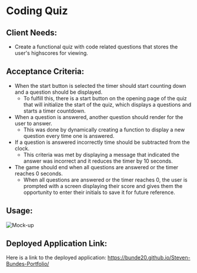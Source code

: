 # Coding Quiz

## Client Needs:
- Create a functional quiz with code related questions that stores the user's highscores for viewing.

## Acceptance Criteria:
- When the start button is selected the timer should start counting down and a question should be displayed.
    - To fulfill this, there is a start button on the opening page of the quiz that will initialize the start of the quiz, which displays a questions and starts a timer countdown.
- When a question is answered, another question should render for the user to answer.
    - This was done by dynamically creating a function to display a new question every time one is answered.
- If a question is answered incorrectly time should be subtracted from the clock.
    - This criteria was met by displaying a message that indicated the answer was incorrect and it reduces the timer by 10 seconds.
- The game should end when all questions are answered or the timer reaches 0 seconds.
    - When all questions are answered or the timer reaches 0, the user is prompted with a screen displaying their score and gives them the opportunity to enter their initials to save it for future reference. 

## Usage:
![Mock-up](https://github.com/Bunde20/Coding-Quiz/assets/135177057/dc313269-1322-40dd-9d33-f46a084ae371)


## Deployed Application Link:
Here is a link to the deployed application: https://bunde20.github.io/Steven-Bundes-Portfolio/

